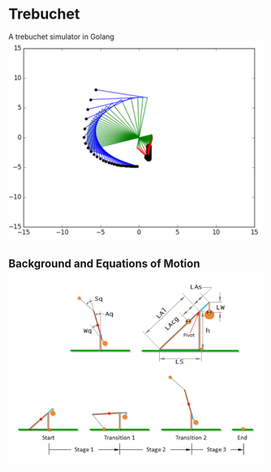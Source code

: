 # Trebuchet
A trebuchet simulator in Golang
![](data/trebuchet_simple.PNG)



## Background and Equations of Motion
![](data/trebuchet_eom.PNG)

